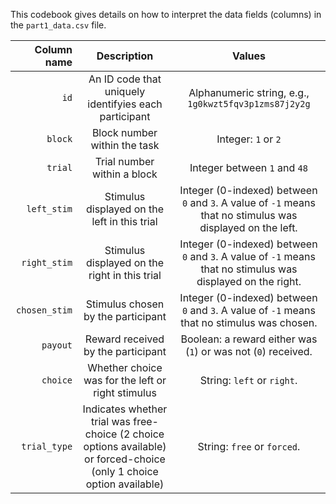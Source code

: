 This codebook gives details on how to interpret the data fields (columns) in the `part1_data.csv` file.

| Column name   | Description | Values |
| ------------: | :---: | :---: |
| `id`          | An ID code that uniquely identifyies each participant | Alphanumeric string, e.g., `1g0kwzt5fqv3p1zms87j2y2g` |
| `block`       | Block number within the task | Integer: `1` or `2` |
| `trial`       | Trial number within a block | Integer between `1` and `48`              |
| `left_stim`   | Stimulus displayed on the left in this trial | Integer (0-indexed) between `0` and `3`. A value of `-1` means that no stimulus was displayed on the left.   |
| `right_stim`  | Stimulus displayed on the right in this trial | Integer (0-indexed) between `0` and `3`. A value of `-1` means that no stimulus was displayed on the right. |
| `chosen_stim` | Stimulus chosen by the participant | Integer (0-indexed) between `0` and `3`. A value of `-1` means that no stimulus was chosen.                            |
| `payout`      | Reward received by the participant | Boolean: a reward either was (`1`) or was not (`0`) received. |
| `choice`      | Whether choice was for the left or right stimulus | String: `left` or `right`. |
| `trial_type`  | Indicates whether trial was free-choice (2 choice options available) or forced-choice (only 1 choice option available) | String: `free` or `forced`. |
